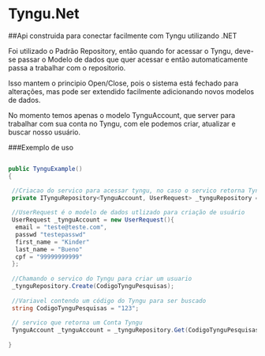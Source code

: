 # Tyngu.Net


##Api construida para conectar facilmente com Tyngu utilizando .NET

Foi utilizado o Padrão Repository, então quando for acessar o Tyngu, deve-se passar o Modelo de dados que quer acessar e então automaticamente passa a trabalhar com o repositorio.

Isso mantem o principio Open/Close, pois o sistema está fechado para alterações, mas pode ser extendido facilmente adicionando novos modelos de dados.

No momento temos apenas o modelo TynguAccount, que server para trabalhar com sua conta no Tyngu, com ele podemos criar, atualizar e buscar nosso usuário.

###Exemplo de uso 

 ```csharp

public TynguExample()
{
 
  //Criacao do servico para acessar tyngu, no caso o servico retorna TynguAccount e recebe UserRequest em suas chamadas, que serão exemplificadas logo abaixo
  private ITynguRepository<TynguAccount, UserRequest> _tynguRepository = new TynguRepository<TynguAccount, UserRequest>(new Uri("http://dev.api.tyngu.com"), "SeuUsuarioTyngu", "Sua Senha Tyngu");
  
  //UserRequest é o modelo de dados utlizado para criação de usuário
  UserRequest _tynguAccount = new UserRequest(){
   email = "teste@teste.com",
   passwd "testepasswd"
   first_name = "Kinder"
   last_name = "Bueno"
   cpf = "99999999999"
  };
  
  //Chamando o servico do Tyngu para criar um usuario
  _tynguRepository.Create(CodigoTynguPesquisas);
  
  //Variavel contendo um código do Tyngu para ser buscado 
  string CodigoTynguPesquisas = "123";
  
  // servico que retorna um Conta Tyngu
  TynguAccount _tynguAccount = _tynguRepository.Get(CodigoTynguPesquisas);
  
}
 ```
